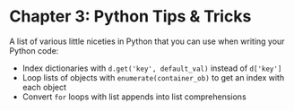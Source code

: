 # Chapter 3: Python Tips & Tricks

A list of various little niceties in Python that you can use when writing your Python code:

* Index dictionaries with `d.get('key', default_val)` instead of `d['key']`
* Loop lists of objects with `enumerate(container_ob)` to get an index with each object
* Convert `for` loops with list appends into list comprehensions
